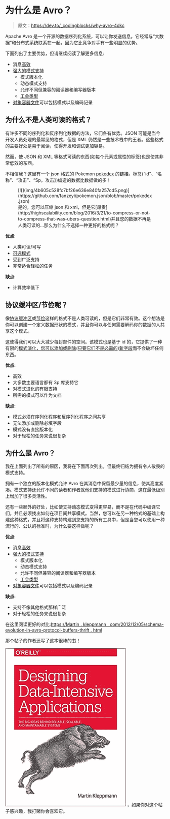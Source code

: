 # 为什么是 Avro？

> 原文：<https://dev.to/_codingblocks/why-avro-4dkc>

Apache Avro 是一个开源的数据序列化系统，可以让你发送信息。它经常与“大数据”和分布式系统联系在一起，因为它比竞争对手有一些明显的优势。

下面列出了主要优势，但请继续阅读了解更多信息:

*   消息[高效](https://labs.criteo.com/2017/05/serialization/)
*   [强大的模式支持](https://docs.oracle.com/database/nosql-12.1.3.0/GettingStartedGuide/avroschemas.html)
    *   模式版本化
    *   动态模式支持
    *   允许不同但兼容的阅读器和编写器版本
    *   [工会类型](https://avro.apache.org/docs/1.8.2/spec.html#Unions)
*   [对象容器文件](https://avro.apache.org/docs/1.8.1/spec.html#Object+Container+Files)可以包括模式以及编码记录

## 为什么不是人类可读的格式？

有许多不同的序列化和反序列化数据的方法，它们各有优势。JSON 可能是当今开发人员处理的最常见的格式，但是 XML 仍然是一些技术栈中的王者。这些格式的主要好处是易于阅读，使得开发和调试更加容易。

然而，使 JSON 和 XML 等格式可读的东西(如每个元素或属性的标签)也是使其非常低效的东西。

不相信我？这里有一个 json 格式的 Pokemon [pokedex](https://github.com/fanzeyi/pokemon.json/blob/master/pokedex.json) 的链接。标签(“id”、“名称”、“攻击”、“Sp。攻击》)编造的数据比数据做的多！

<figure>[![](img/4b605c528fc7bf26e636e840fa257cd5.png)](https://github.com/fanzeyi/pokemon.json/blob/master/pokedex.json) 

<figcaption>是的，您可以压缩 json 和 xml，但是它[昂贵](http://highscalability.com/blog/2016/3/21/to-compress-or-not-to-compress-that-was-ubers-question.html)并且您的数据不再是人类可读的…那么为什么不选择一种更好的格式呢？</figcaption>

</figure>

**优点**:

*   人类可读/可写
*   [可选模式](https://json-schema.org/)
*   受到广泛支持
*   非常适合轻松的任务

**缺点**:

*   计算效率低下

## 协议缓冲区/节俭呢？

像[协议缓冲区](https://developers.google.com/protocol-buffers/)或[节俭](https://thrift.apache.org/)这样的格式不是人类可读的，但是它们非常有效。这个想法是你可以创建一个定义数据形状的模式，并且你可以与任何需要解码你的数据的人共享这个模式。

这使得我们可以大大减少每封邮件的空间。该模式也是基于 id 的，它提供了一种有限的[模式演化，您可以添加或删除(只要它们不是必需的)新字段](https://capnproto.org/language.html)而不会破坏任何东西。

**优点:**

*   高效
*   大多数主要语言都有 3p 库支持它
*   对模式进化的有限支持
*   所需的模式可以作为文档

**缺点:**

*   模式必须在序列化程序和反序列化程序之间共享
*   无法添加或删除必填字段
*   模式没有直接版本化
*   对于轻松的任务来说很复杂

## 为什么是 Avro？

我在上面列出了所有的原因，我将在下面再次列出，但最终归结为拥有令人敬畏的模式支持。

拥有一个独立的版本化模式允许 Avro 在其消息中保留最少量的信息，使其高度紧凑。模式支持还允许不同的读者和作者就他们支持的模式进行协商，这在最低级别上增加了很多灵活性。

还有一些额外的好处，比如使支持动态模式变得更容易，而不是在代码中编译它们，并且必须找出如何在项目间共享模式。当然，您可以在另一种格式的基础上构建这种格式，并且将这种支持构建到您支持的所有工具中，但是当您可以使用一种流行的、公认的标准时，为什么要这样做呢？

**优点**:

*   消息[高效](https://labs.criteo.com/2017/05/serialization/)
*   [强大的模式支持](https://docs.oracle.com/database/nosql-12.1.3.0/GettingStartedGuide/avroschemas.html)
    *   模式版本化
    *   动态模式支持
    *   允许不同但兼容的阅读器和编写器版本
    *   [工会类型](https://avro.apache.org/docs/1.8.2/spec.html#Unions)
*   [对象容器文件](https://avro.apache.org/docs/1.8.1/spec.html#Object+Container+Files)可以包括模式以及编码记录

**缺点:**

*   支持不像其他格式那样广泛
*   对于轻松的任务来说很复杂

在这里阅读更好的对比:[https://Martin . kleppmann . com/2012/12/05/schema-evolution-in-avro-protocol-buffers-thrift . html](https://martin.kleppmann.com/2012/12/05/schema-evolution-in-avro-protocol-buffers-thrift.html)

那个帖子的作者还写了这本很棒的[书](https://www.codingblocks.net/designing-data-intensive)！

[![](img/05908979a1c67628204e6a8ffb4c6718.png)](https://www.codingblocks.net/designing-data-intensive) ，如果你对这个帖子感兴趣，我打赌你会喜欢它。